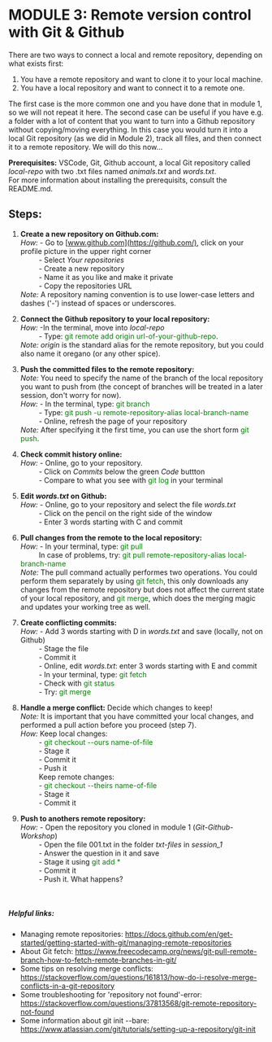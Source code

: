 # **MODULE 3: Remote version control with Git & Github** 

There are two ways to connect a local and remote repository, depending on what exists first: <br />
1. You have a remote repository and want to clone it to your local machine. <br />
2. You have a local repository and want to connect it to a remote one. <br />

The first case is the more common one and you have done that in module 1, so we will not repeat it here. The second case can be useful if you have e.g. a folder with a lot of content that you want to turn into a Github repository without copying/moving everything. In this case you would turn it into a local Git repository (as we did in Module 2), track all files, and then connect it to a remote repository. We will do this now... <br />

**Prerequisites:** VSCode, Git, Github account, a local Git repository called *local-repo* with two .txt files named *animals.txt* and *words.txt*. <br />
For more information about installing the prerequisits, consult the README.md. <br />

## Steps:
1. **Create a new repository on Github.com:** <br />
*How:* - Go to [www.github.com](https://github.com/), click on your profile picture in the upper right corner<br />
&emsp; &emsp; - Select *Your repositories* <br />
&emsp; &emsp; - Create a new repository <br />
&emsp; &emsp; - Name it as you like and make it private <br />
&emsp; &emsp; - Copy the repositories URL <br />
*Note:* A repository naming convention is to use lower-case letters and dashes ('-') instead of spaces or underscores. <br />

2. **Connect the Github repository to your local repository:** <br />
*How:* -In the terminal, move into *local-repo* <br />
&emsp; &emsp; - Type: <span style="color:green"> git remote add origin url-of-your-github-repo</span>. <br />
*Note:* *origin* is the standard alias for the remote repository, but you could also name it oregano (or any other spice). <br />

3. **Push the committed files to the remote repository:** <br />
*Note:* You need to specify the name of the branch of the local repository you want to push from (the concept of branches will be treated in a later session, don't worry for now). <br />
*How:* - In the terminal, type: <span style="color:green"> git branch</span> <br />
&emsp; &emsp; - Type: <span style="color:green"> git push -u remote-repository-alias local-branch-name</span> <br />
&emsp; &emsp; - Online, refresh the page of your repository<br />
*Note:* After specifying it the first time, you can use the short form <span style="color:green"> git push</span>. <br />

4. **Check commit history online:** <br />
*How:* - Online, go to your repository. <br />
&emsp; &emsp; - Click on *Commits* below the green *Code* buttton <br />
&emsp; &emsp; - Compare to what you see with <span style="color:green"> git log</span> in your terminal <br />

5. **Edit *words.txt* on Github:** <br />
*How:* - Online, go to your repository and select the file *words.txt* <br />
&emsp; &emsp; - Click on the pencil on the right side of the window<br />
&emsp; &emsp; - Enter 3 words starting with C and commit <br />

6. **Pull changes from the remote to the local repository:** <br />
*How:* - In your terminal, type: <span style="color:green"> git pull </span> <br />
&emsp; &emsp;  In case of problems, try: <span style="color:green"> git pull remote-repository-alias local-branch-name</span> <br />
*Note:* The pull command actually performes two operations. You could perform them separately by using <span style="color:green"> git fetch</span>, this only downloads any changes from the remote repository but does not affect the current state of your local repository, and <span style="color:green"> git merge</span>, which does the merging magic and updates your working tree as well. <br />

7. **Create conflicting commits:** <br />
*How:* - Add 3 words starting with D in *words.txt* and save (locally, not on Github) <br />
&emsp; &emsp; - Stage the file <br />
&emsp; &emsp; - Commit it <br />
&emsp; &emsp; - Online, edit *words.txt*: enter 3 words starting with E and commit<br />
&emsp; &emsp; - In your terminal, type: <span style="color:green"> git fetch</span> <br />
&emsp; &emsp; - Check with <span style="color:green"> git status</span> <br />
&emsp; &emsp; - Try: <span style="color:green"> git merge</span> <br />

8. **Handle a merge conflict:** Decide which changes to keep!<br />
*Note:* It is important that you have committed your local changes, and performed a pull action before you proceed (step 7). <br />
*How:* Keep local changes: <br />
&emsp; &emsp; - <span style="color:green"> git checkout --ours name-of-file</span> <br />
&emsp; &emsp; - Stage it <br />
&emsp; &emsp; - Commit it <br />
&emsp; &emsp; - Push it <br />
&emsp; &emsp; Keep remote changes: <br />
&emsp; &emsp; - <span style="color:green"> git checkout --theirs name-of-file</span> <br />
&emsp; &emsp; - Stage it <br />
&emsp; &emsp; - Commit it <br />

9. **Push to anothers remote repository:** <br />
*How:* - Open the repository you cloned in module 1 (*Git-Github-Workshop*) <br />
&emsp; &emsp; - Open the file 001.txt in the folder *txt-files* in *session_1* <br />
&emsp; &emsp; - Answer the question in it and save <br />
&emsp; &emsp; - Stage it using <span style="color:green"> git add *</span> <br />
&emsp; &emsp; - Commit it <br />
&emsp; &emsp; - Push it. What happens? <br />
<br />


##### Helpful links:
- Managing remote repositories: https://docs.github.com/en/get-started/getting-started-with-git/managing-remote-repositories
- About Git fetch: https://www.freecodecamp.org/news/git-pull-remote-branch-how-to-fetch-remote-branches-in-git/
- Some tips on resolving merge conflicts: https://stackoverflow.com/questions/161813/how-do-i-resolve-merge-conflicts-in-a-git-repository
- Some troubleshooting for 'repository not found'-error: https://stackoverflow.com/questions/37813568/git-remote-repository-not-found
- Some information about git init --bare: https://www.atlassian.com/git/tutorials/setting-up-a-repository/git-init

